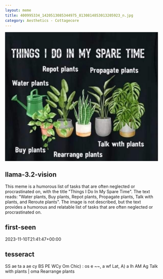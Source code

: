 ```yaml
---
layout: meme
title: 400995334_1420513085344975_8130814853013205923_n.jpg
category: Aesthetics - Cottagecore
---
```


<div markdown="0"><a href="400995334_1420513085344975_8130814853013205923_n.jpg"><img class="photo" src="400995334_1420513085344975_8130814853013205923_n.jpg" /></a>

<h2>llama-3.2-vision</h2>
<p title="Llama-3.2-11B is a really good model that probably gets the visual details right but doesn't understand literary or media references, and often fails to accurately represent the physical arrangement of objects and the implied relationships between the objects.">This meme is a humorous list of tasks that are often neglected or procrastinated on, with the title &quot;Things I Do In My Spare Time&quot;. The text reads: &quot;Water plants, Buy plants, Repot plants, Propagate plants, Talk with plants, and Reroute plants&quot;. The image is not described, but the text provides a humorous and relatable list of tasks that are often neglected or procrastinated on.</p>

<h2>first-seen</h2>
<p title="Because Git doesn't preserve file modification times, this metadata file contains the file's modification time when it was added to the library.">2023-11-10T21:41:47+00:00</p>

<h2>tesseract</h2>
<p title="Tesseract is often terrible and just gives a lot of nonsense characters, but it used to be the state of the art, and usually it is better at correctly representing text than llama-3.2-vision-11b.">SS ae ta a ae cy BS PE WCy Om Chic) : os e ~~, a wf Lat, A) a Ih AM Ag Talk with plants | oma Rearrange plants</p>

</div>

